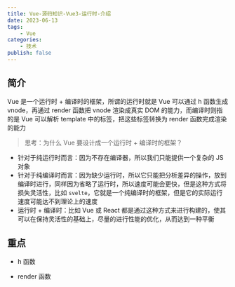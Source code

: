 ```yaml
---
title: Vue-源码知识-Vue3-运行时-介绍
date: 2023-06-13
tags:
    - Vue
categories:
    - 技术
publish: false
---
```


## 简介

Vue 是一个运行时 + 编译时的框架，所谓的运行时就是 Vue 可以通过 h 函数生成 vnode，再通过 render 函数把 vnode 渲染成真实 DOM 的能力，而编译时则指的是 Vue 可以解析 template 中的标签，把这些标签转换为 render 函数完成渲染的能力

> 思考：为什么 Vue 要设计成一个运行时 + 编译时的框架？

-   针对于纯运行时而言：因为不存在编译器，所以我们只能提供一个复杂的 JS 对象
-   针对于纯编译时而言：因为缺少运行时，所以它只能把分析差异的操作，放到编译时进行，同样因为省略了运行时，所以速度可能会更快，但是这种方式将损失灵活性，比如 `svelte`，它就是一个纯编译时的框架，但是它的实际运行速度可能达不到理论上的速度
-   运行时 + 编译时：比如 Vue 或 React 都是通过这种方式来进行构建的，使其可以在保持灵活性的基础上，尽量的进行性能的优化，从而达到一种平衡

## 重点

-   h 函数

-   render 函数
